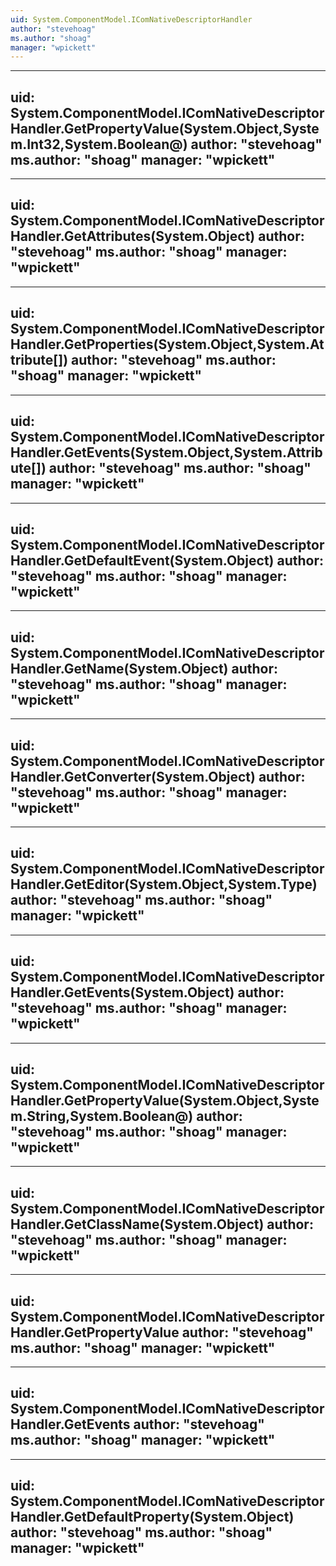 ```yaml
---
uid: System.ComponentModel.IComNativeDescriptorHandler
author: "stevehoag"
ms.author: "shoag"
manager: "wpickett"
---
```


---
uid: System.ComponentModel.IComNativeDescriptorHandler.GetPropertyValue(System.Object,System.Int32,System.Boolean@)
author: "stevehoag"
ms.author: "shoag"
manager: "wpickett"
---

---
uid: System.ComponentModel.IComNativeDescriptorHandler.GetAttributes(System.Object)
author: "stevehoag"
ms.author: "shoag"
manager: "wpickett"
---

---
uid: System.ComponentModel.IComNativeDescriptorHandler.GetProperties(System.Object,System.Attribute[])
author: "stevehoag"
ms.author: "shoag"
manager: "wpickett"
---

---
uid: System.ComponentModel.IComNativeDescriptorHandler.GetEvents(System.Object,System.Attribute[])
author: "stevehoag"
ms.author: "shoag"
manager: "wpickett"
---

---
uid: System.ComponentModel.IComNativeDescriptorHandler.GetDefaultEvent(System.Object)
author: "stevehoag"
ms.author: "shoag"
manager: "wpickett"
---

---
uid: System.ComponentModel.IComNativeDescriptorHandler.GetName(System.Object)
author: "stevehoag"
ms.author: "shoag"
manager: "wpickett"
---

---
uid: System.ComponentModel.IComNativeDescriptorHandler.GetConverter(System.Object)
author: "stevehoag"
ms.author: "shoag"
manager: "wpickett"
---

---
uid: System.ComponentModel.IComNativeDescriptorHandler.GetEditor(System.Object,System.Type)
author: "stevehoag"
ms.author: "shoag"
manager: "wpickett"
---

---
uid: System.ComponentModel.IComNativeDescriptorHandler.GetEvents(System.Object)
author: "stevehoag"
ms.author: "shoag"
manager: "wpickett"
---

---
uid: System.ComponentModel.IComNativeDescriptorHandler.GetPropertyValue(System.Object,System.String,System.Boolean@)
author: "stevehoag"
ms.author: "shoag"
manager: "wpickett"
---

---
uid: System.ComponentModel.IComNativeDescriptorHandler.GetClassName(System.Object)
author: "stevehoag"
ms.author: "shoag"
manager: "wpickett"
---

---
uid: System.ComponentModel.IComNativeDescriptorHandler.GetPropertyValue
author: "stevehoag"
ms.author: "shoag"
manager: "wpickett"
---

---
uid: System.ComponentModel.IComNativeDescriptorHandler.GetEvents
author: "stevehoag"
ms.author: "shoag"
manager: "wpickett"
---

---
uid: System.ComponentModel.IComNativeDescriptorHandler.GetDefaultProperty(System.Object)
author: "stevehoag"
ms.author: "shoag"
manager: "wpickett"
---
